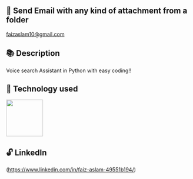 
## 💌  Send Email with any kind of attachment from a folder 

faizaslam10@gmail.com

## 📚  Description

   Voice search Assistant in Python with easy coding!!

## 🚀 Technology used 

<img src="https://user-images.githubusercontent.com/18649504/66262823-725cd600-e7be-11e9-9cea-ea14305079db.png" width = "100">

## 🔓 LinkedIn
(https://www.linkedin.com/in/faiz-aslam-49551b194/)

